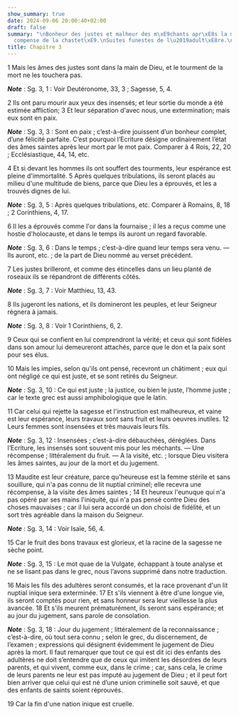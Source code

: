 ```yaml
---
show_summary: true
date: 2024-09-06 20:00:40+02:00
draft: false
summary: "\nBonheur des justes et malheur des m\xE9chants apr\xE8s la mort.\nR\xE9\
  compense de la chastet\xE9.\nSuites funestes de l\u2019adult\xE8re.\n"
title: Chapitre 3
---
```





1 Mais les âmes des justes sont dans la main de Dieu, et le tourment de la mort ne les touchera pas.

***Note*** :  Sg. 3, 1 : Voir Deutéronome, 33, 3 ; Sagesse, 5, 4.

2 Ils ont paru mourir aux yeux des insensés; et leur sortie du monde a été estimée affliction; 3 Et leur séparation d'avec nous, une extermination; mais eux sont en paix.

***Note*** :  Sg. 3, 3 : Sont en paix ; c’est-à-dire jouissent d’un bonheur complet, d’une félicité parfaite. C’est pourquoi l’Ecriture désigne ordinairement l’état des âmes saintes après leur mort par le mot paix. Comparer à 4 Rois, 22, 20 ; Ecclésiastique, 44, 14, etc.


4 Et si devant les hommes ils ont souffert des tourments, leur espérance est pleine d'immortalité. 5 Après quelques tribulations, ils seront placés au milieu d'une multitude de biens, parce que Dieu les a éprouvés, et les a trouvés dignes de lui.

***Note*** :  Sg. 3, 5 : Après quelques tribulations, etc. Comparer à Romains, 8, 18 ; 2 Corinthiens, 4, 17.

6 Il les a éprouvés comme l'or dans la fournaise ; il les a reçus comme une hostie d'holocauste, et dans le temps ils auront un regard favorable.

***Note*** :  Sg. 3, 6 : Dans le temps ; c’est-à-dire quand leur temps sera venu. ― Ils auront, etc. ; de la part de Dieu nommé au verset précédent.


7 Les justes brilleront, et comme des étincelles dans un lieu planté de roseaux ils se répandront de différents côtés.

***Note*** :  Sg. 3, 7 : Voir Matthieu, 13, 43.

8 Ils jugeront les nations, et ils domineront les peuples, et leur Seigneur régnera à jamais.

***Note*** :  Sg. 3, 8 : Voir 1 Corinthiens, 6, 2.

9 Ceux qui se confient en lui comprendront la vérité; et ceux qui sont fidèles dans son amour lui demeureront attachés, parce que le don et la paix sont pour ses élus.


10 Mais les impies, selon qu'ils ont pensé, recevront un châtiment ; eux qui ont négligé ce qui est juste, et se sont retirés du Seigneur.

***Note*** :  Sg. 3, 10 : Ce qui est juste ; la justice, ou bien le juste, l’homme juste ; car le texte grec est aussi amphibologique que le latin.

11 Car celui qui rejette la sagesse et l'instruction est malheureux, et vaine est leur espérance, leurs travaux sont sans fruit et leurs oeuvres inutiles. 12 Leurs femmes sont insensées et très mauvais leurs fils.

***Note*** :  Sg. 3, 12 : Insensées ; c’est-à-dire débauchées, déréglées. Dans l’Ecriture, les insensés sont souvent mis pour les méchants. ― Une récompense ; littéralement du fruit. ― A la visité, etc. ; lorsque Dieu visitera les âmes saintes, au jour de la mort et du jugement.


13 Maudite est leur créature, parce qu'heureuse est la femme stérile et sans souillure, qui n'a pas connu de lit nuptial criminel; elle recevra une récompense, à la visite des âmes saintes ; 14 Et heureux l'eunuque qui n'a pas opéré par ses mains l'iniquité, qui n'a pas pensé contre Dieu des choses mauvaises ; car il lui sera accordé un don choisi de fidélité, et un sort très agréable dans la maison du Seigneur.

***Note*** :  Sg. 3, 14 : Voir Isaïe, 56, 4.

15 Car le fruit des bons travaux est glorieux, et la racine de la sagesse ne sèche point.

***Note*** :  Sg. 3, 15 : Le mot quae de la Vulgate, échappant à toute analyse et ne se lisant pas dans le grec, nous l’avons supprimé dans notre traduction.


16 Mais les fils des adultères seront consumés, et la race provenant d'un lit nuptial inique sera exterminée. 17 Et s'ils viennent à être d'une longue vie, ils seront comptés pour rien, et sans honneur sera leur vieillesse la plus avancée. 18 Et s'ils meurent prématurément, ils seront sans espérance; et au jour du jugement, sans parole de consolation.

***Note*** :  Sg. 3, 18 : Jour du jugement ; littéralement de la reconnaissance ; c’est-à-dire, où tout sera connu ; selon le grec, du discernement, de l’examen ; expressions qui désignent évidemment le jugement de Dieu après la mort. Il faut remarquer que tout ce qui est dit ici des enfants des adultères ne doit s’entendre que de ceux qui imitent les désordres de leurs parents, et qui vivent, comme eux, dans le crime ; car, sans cela, le crime de leurs parents ne leur est pas imputé au jugement de Dieu ; et il peut fort bien arriver que celui qui est né d’une union criminelle soit sauvé, et que des enfants de saints soient réprouvés.

19 Car la fin d'une nation inique est cruelle.

